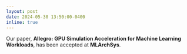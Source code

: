 ```yaml
---
layout: post
date: 2024-05-30 13:50:00-0400
inline: true
---
```


Our paper, <strong>Allegro: GPU Simulation Acceleration for Machine Learning Workloads</strong>, has been accepted at <strong>MLArchSys</strong>.